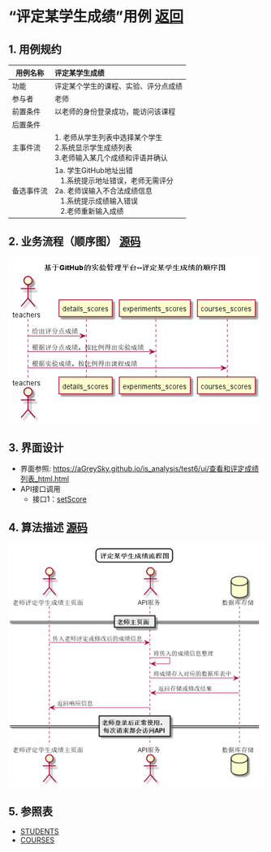 # “评定某学生成绩”用例 [返回](../../README.md)

## 1. 用例规约

|用例名称|评定某学生成绩|
|-------|:-------------|
|功能|评定某个学生的课程、实验、评分点成绩|
|参与者|老师|
|前置条件| 以老师的身份登录成功，能访问该课程|
|后置条件||
|主事件流| 1. 老师从学生列表中选择某个学生<br/>2.系统显示学生成绩列表<br/>3.老师输入某几个成绩和评语并确认|
|备选事件流|1a. 学生GitHub地址出错 <br/>&nbsp;&nbsp; 1.系统提示地址错误，老师无需评分 <br/> 2a. 老师误输入不合法成绩信息 <br/>&nbsp;&nbsp; 1.系统提示成绩输入错误<br/> &nbsp;&nbsp; 2.老师重新输入成绩|

## 2. 业务流程（顺序图） [源码](../顺序图/评定某学生成绩.wsd)
![显示本课程学生列表](../images/顺序图/评定某学生成绩.png) 


## 3. 界面设计
- 界面参照: https://aGreySky.github.io/is_analysis/test6/ui/查看和评定成绩列表_html.html
- API接口调用
    - 接口1：[setScore](../接口/setScore.md)

## 4. 算法描述 [源码](../流程图/评定某学生成绩流程图.wsd)
![显示任教课程列表流程图](../images/流程图/评定某学生成绩流程图.png)
    
## 5. 参照表

- [STUDENTS](../数据库设计/数据库设计.md/#STUDENTS)
- [COURSES](../数据库设计/数据库设计.md/#COURSES)